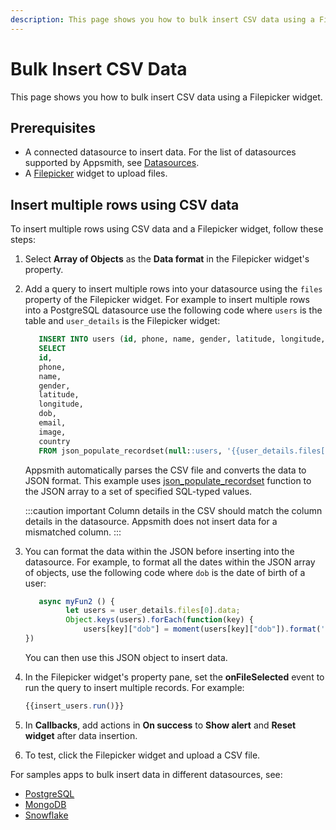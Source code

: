 ```yaml
---
description: This page shows you how to bulk insert CSV data using a Filepicker widget.
---
```


# Bulk Insert CSV Data

This page shows you how to bulk insert CSV data using a Filepicker widget.

## Prerequisites

* A connected datasource to insert data. For the list of datasources supported by Appsmith, see [Datasources](/connect-data/reference).
* A [Filepicker](/reference/widgets/filepicker) widget to upload files.

## Insert multiple rows using CSV data
To insert multiple rows using CSV data and a Filepicker widget, follow these steps:
1. Select **Array of Objects** as the **Data format** in the Filepicker widget's property.
2. Add a query to insert multiple rows into your datasource using the `files` property of the Filepicker widget. For example to insert multiple rows into a PostgreSQL datasource use the following code where `users` is the table and `user_details` is the Filepicker widget:
   ```sql
      INSERT INTO users (id, phone, name, gender, latitude, longitude, dob, email, image, country)
      SELECT
      id,
      phone, 
      name,
      gender, 
      latitude, 
      longitude,
      dob, 
      email, 
      image, 
      country
      FROM json_populate_recordset(null::users, '{{user_details.files[0].data}}');
   ```
   Appsmith automatically parses the CSV file and converts the data to JSON format. This example uses [json_populate_recordset](https://www.postgresql.org/docs/current/functions-json.html) function to the JSON array to a set of specified SQL-typed values.
   
   :::caution important
   Column details in the CSV should match the column details in the datasource. Appsmith does not insert data for a mismatched column.
   :::

  3. You can format the data within the JSON before inserting into the datasource. For example, to format all the dates within the JSON array of objects, use the following code where `dob` is the date of birth of a user:
     
     ```jsx
     	async myFun2 () {
		      let users = user_details.files[0].data;
		      Object.keys(users).forEach(function(key) {
			      users[key]["dob"] = moment(users[key]["dob"]).format('MMMM DD YYYY, h:mm:ss a');		
     })
     ```
     You can then use this JSON object to insert data.
  4. In the Filepicker widget's property pane, set the **onFileSelected** event to run the query to insert multiple records. For example:
     
     ```jsx
     {{insert_users.run()}}
     ```
  5. In **Callbacks**, add actions in **On success** to **Show alert** and **Reset widget** after data insertion.
  6. To test, click the Filepicker widget and upload a CSV file.
     
For samples apps to bulk insert data in different datasources, see:
* [PostgreSQL](/learning-and-resources/sample-apps?current-sample-app-type=datasources#postgresql)
* [MongoDB](/learning-and-resources/sample-apps?current-sample-app-type=datasources#mongodb)
* [Snowflake](/learning-and-resources/sample-apps?current-sample-app-type=datasources#snowflake)